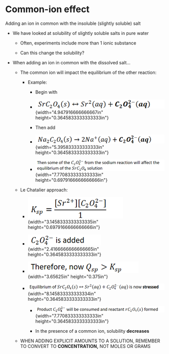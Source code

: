 # Common-ion effect

Adding an ion in common with the insoluble (slightly soluble) salt
-   We have looked at solubility of slightly soluble salts in pure water

    -   Often, experiments include more than 1 ionic substance

    -   Can this change the solubility?
-   When adding an ion in common with the dissolved salt...

    -   The common ion will impact the equilibrium of the other reaction:

        -   Example:

            -   Begin with

            -   ![](../media/Unit-7-Common-ion-effect-image1.png){width="4.947916666666667in" height="0.3645833333333333in"}

            -   Then add

            -   ![](../media/Unit-7-Common-ion-effect-image2.png){width="5.395833333333333in" height="0.3645833333333333in"}

            -   ![](../media/Unit-7-Common-ion-effect-image3.png){width="7.770833333333333in" height="0.6979166666666666in"}

    -   Le Chatalier approach:

        -   ![](../media/Unit-7-Common-ion-effect-image4.png){width="3.1458333333333335in" height="0.6979166666666666in"}

        -   ![](../media/Unit-7-Common-ion-effect-image5.png){width="2.4166666666666665in" height="0.3645833333333333in"}

        -   ![](../media/Unit-7-Common-ion-effect-image6.png){width="3.65625in" height="0.375in"}

        -   ![](../media/Unit-7-Common-ion-effect-image7.png){width="8.145833333333334in" height="0.3645833333333333in"}

            -   ![](../media/Unit-7-Common-ion-effect-image8.png){width="7.770833333333333in" height="0.3645833333333333in"}

            -   In the presence of a common ion, solubility **decreases**

    -   WHEN ADDING EXPLICIT AMOUNTS TO A SOLUTION, REMEMBER TO CONVERT TO **CONCENTRATION,** NOT MOLES OR GRAMS














